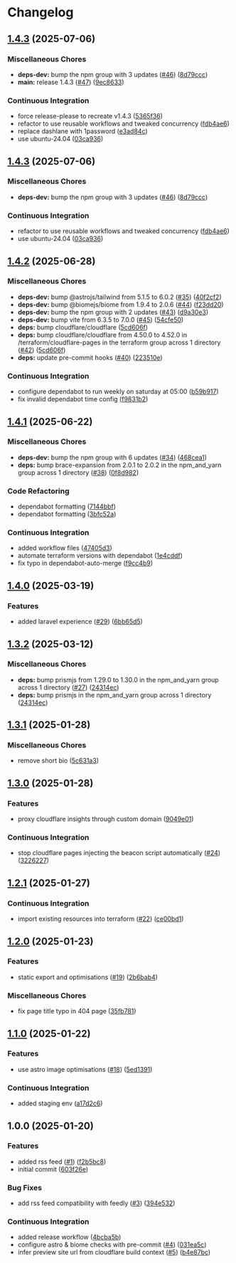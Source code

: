 # Changelog

## [1.4.3](https://github.com/kieranbrown/portfolio/compare/v1.4.2...v1.4.3) (2025-07-06)


### Miscellaneous Chores

* **deps-dev:** bump the npm group with 3 updates ([#46](https://github.com/kieranbrown/portfolio/issues/46)) ([8d79ccc](https://github.com/kieranbrown/portfolio/commit/8d79ccc9b345aa1f9a6af5165812183667c95aa5))
* **main:** release 1.4.3 ([#47](https://github.com/kieranbrown/portfolio/issues/47)) ([9ec8633](https://github.com/kieranbrown/portfolio/commit/9ec86335308794be0bd3991dee948dd615f4b9d3))


### Continuous Integration

* force release-please to recreate v1.4.3 ([5365f36](https://github.com/kieranbrown/portfolio/commit/5365f364f2f77a19480e86b85f4172f453c13be7))
* refactor to use reusable workflows and tweaked concurrency ([fdb4ae6](https://github.com/kieranbrown/portfolio/commit/fdb4ae6bdcceabe4f028a68e3cce45761e9c9d31))
* replace dashlane with 1password ([e3ad84c](https://github.com/kieranbrown/portfolio/commit/e3ad84c07d89331ac803c3670e6b6d523acc665f))
* use ubuntu-24.04 ([03ca936](https://github.com/kieranbrown/portfolio/commit/03ca93613befef1d125e7585193a94268985ff3f))

## [1.4.3](https://github.com/kieranbrown/portfolio/compare/v1.4.2...v1.4.3) (2025-07-06)


### Miscellaneous Chores

* **deps-dev:** bump the npm group with 3 updates ([#46](https://github.com/kieranbrown/portfolio/issues/46)) ([8d79ccc](https://github.com/kieranbrown/portfolio/commit/8d79ccc9b345aa1f9a6af5165812183667c95aa5))


### Continuous Integration

* refactor to use reusable workflows and tweaked concurrency ([fdb4ae6](https://github.com/kieranbrown/portfolio/commit/fdb4ae6bdcceabe4f028a68e3cce45761e9c9d31))
* use ubuntu-24.04 ([03ca936](https://github.com/kieranbrown/portfolio/commit/03ca93613befef1d125e7585193a94268985ff3f))

## [1.4.2](https://github.com/kieranbrown/portfolio/compare/v1.4.1...v1.4.2) (2025-06-28)


### Miscellaneous Chores

* **deps-dev:** bump @astrojs/tailwind from 5.1.5 to 6.0.2 ([#35](https://github.com/kieranbrown/portfolio/issues/35)) ([40f2cf2](https://github.com/kieranbrown/portfolio/commit/40f2cf27853ab0a9cc448b71ec0057c1977209e0))
* **deps-dev:** bump @biomejs/biome from 1.9.4 to 2.0.6 ([#44](https://github.com/kieranbrown/portfolio/issues/44)) ([f23dd20](https://github.com/kieranbrown/portfolio/commit/f23dd208672072997c82da20bcaf82d137354113))
* **deps-dev:** bump the npm group with 2 updates ([#43](https://github.com/kieranbrown/portfolio/issues/43)) ([d9a30e3](https://github.com/kieranbrown/portfolio/commit/d9a30e35741e1a870f9b650eef33f35cab1e6bdd))
* **deps-dev:** bump vite from 6.3.5 to 7.0.0 ([#45](https://github.com/kieranbrown/portfolio/issues/45)) ([54cfe50](https://github.com/kieranbrown/portfolio/commit/54cfe5020e4c8174e9163032c6b692fd04c08ec7))
* **deps:** bump cloudflare/cloudflare ([5cd606f](https://github.com/kieranbrown/portfolio/commit/5cd606f6edfb5377bd8c9e4ce8305b6fa148b9f9))
* **deps:** bump cloudflare/cloudflare from 4.50.0 to 4.52.0 in /terraform/cloudflare-pages in the terraform group across 1 directory ([#42](https://github.com/kieranbrown/portfolio/issues/42)) ([5cd606f](https://github.com/kieranbrown/portfolio/commit/5cd606f6edfb5377bd8c9e4ce8305b6fa148b9f9))
* **deps:** update pre-commit hooks ([#40](https://github.com/kieranbrown/portfolio/issues/40)) ([223510e](https://github.com/kieranbrown/portfolio/commit/223510e115962b7ab3cffe167a710feb5eb76573))


### Continuous Integration

* configure dependabot to run weekly on saturday at 05:00 ([b59b917](https://github.com/kieranbrown/portfolio/commit/b59b9171d8c1d70e00dc98470094059a1a6170f7))
* fix invalid dependabot time config ([f9831b2](https://github.com/kieranbrown/portfolio/commit/f9831b2a35aa0eddfeccb0638da1bc4d086c56a2))

## [1.4.1](https://github.com/kieranbrown/portfolio/compare/v1.4.0...v1.4.1) (2025-06-22)


### Miscellaneous Chores

* **deps-dev:** bump the npm group with 6 updates ([#34](https://github.com/kieranbrown/portfolio/issues/34)) ([468cea1](https://github.com/kieranbrown/portfolio/commit/468cea163272b049c046e00a704426f0e534a42a))
* **deps:** bump brace-expansion from 2.0.1 to 2.0.2 in the npm_and_yarn group across 1 directory ([#38](https://github.com/kieranbrown/portfolio/issues/38)) ([0f8d982](https://github.com/kieranbrown/portfolio/commit/0f8d982ad569763eb85f6cf7a3eb1537850348a1))


### Code Refactoring

* dependabot formatting ([7144bbf](https://github.com/kieranbrown/portfolio/commit/7144bbf623b18d7d8cad29503fbfc0544c10deb6))
* dependabot formatting ([3bfc52a](https://github.com/kieranbrown/portfolio/commit/3bfc52a69834c37bf5ca3bf4eeb32304ecea1874))


### Continuous Integration

* added workflow files ([47405d3](https://github.com/kieranbrown/portfolio/commit/47405d37b9d5c183ce8d3910d0ad8c278cc43c2b))
* automate terraform versions with dependabot ([1e4cddf](https://github.com/kieranbrown/portfolio/commit/1e4cddf059bcd9d4d4ccb4d60a139b815dbedac0))
* fix typo in dependabot-auto-merge ([f9cc4b9](https://github.com/kieranbrown/portfolio/commit/f9cc4b99001c56e7e9018f0e0433f91ac392c71f))

## [1.4.0](https://github.com/kieranbrown/portfolio/compare/v1.3.2...v1.4.0) (2025-03-19)


### Features

* added laravel experience ([#29](https://github.com/kieranbrown/portfolio/issues/29)) ([6bb65d5](https://github.com/kieranbrown/portfolio/commit/6bb65d5e1a06b9556c2867c701face2c4c159a56))

## [1.3.2](https://github.com/kieranbrown/portfolio/compare/v1.3.1...v1.3.2) (2025-03-12)


### Miscellaneous Chores

* **deps:** bump prismjs from 1.29.0 to 1.30.0 in the npm_and_yarn group across 1 directory ([#27](https://github.com/kieranbrown/portfolio/issues/27)) ([24314ec](https://github.com/kieranbrown/portfolio/commit/24314ecbe2c10d901b2dcc68b8347bc51d214e30))
* **deps:** bump prismjs in the npm_and_yarn group across 1 directory ([24314ec](https://github.com/kieranbrown/portfolio/commit/24314ecbe2c10d901b2dcc68b8347bc51d214e30))

## [1.3.1](https://github.com/kieranbrown/portfolio/compare/v1.3.0...v1.3.1) (2025-01-28)


### Miscellaneous Chores

* remove short bio ([5c631a3](https://github.com/kieranbrown/portfolio/commit/5c631a3871e79abeadbc414f4aa96ec7c2c5d780))

## [1.3.0](https://github.com/kieranbrown/portfolio/compare/v1.2.1...v1.3.0) (2025-01-28)


### Features

* proxy cloudflare insights through custom domain ([9049e01](https://github.com/kieranbrown/portfolio/commit/9049e014a44edcd7633bd3760938df2537154519))


### Continuous Integration

* stop cloudflare pages injecting the beacon script automatically ([#24](https://github.com/kieranbrown/portfolio/issues/24)) ([3226227](https://github.com/kieranbrown/portfolio/commit/32262275cb9ae9179b297634a3af734b29666ecf))

## [1.2.1](https://github.com/kieranbrown/portfolio/compare/v1.2.0...v1.2.1) (2025-01-27)


### Continuous Integration

* import existing resources into terraform ([#22](https://github.com/kieranbrown/portfolio/issues/22)) ([ce00bd1](https://github.com/kieranbrown/portfolio/commit/ce00bd1b83b9d37b2fe1b5a2a8ac65c29cea3d10))

## [1.2.0](https://github.com/kieranbrown/portfolio/compare/v1.1.0...v1.2.0) (2025-01-23)


### Features

* static export and optimisations ([#19](https://github.com/kieranbrown/portfolio/issues/19)) ([2b6bab4](https://github.com/kieranbrown/portfolio/commit/2b6bab47e1756328d54c48f4e8f22d6c3468ede5))


### Miscellaneous Chores

* fix page title typo in 404 page ([35fb781](https://github.com/kieranbrown/portfolio/commit/35fb781966b39dd9d5c7c82c80807bc594c93ae4))

## [1.1.0](https://github.com/kieranbrown/portfolio/compare/v1.0.0...v1.1.0) (2025-01-22)


### Features

* use astro image optimisations ([#18](https://github.com/kieranbrown/portfolio/issues/18)) ([5ed1391](https://github.com/kieranbrown/portfolio/commit/5ed13912cee43f169014a5de5ae94e243773f2a6))


### Continuous Integration

* added staging env ([a17d2c6](https://github.com/kieranbrown/portfolio/commit/a17d2c638b72147ec3cd5bb855730dd48fd3ad8f))

## 1.0.0 (2025-01-20)


### Features

* added rss feed ([#1](https://github.com/kieranbrown/portfolio/issues/1)) ([f2b5bc8](https://github.com/kieranbrown/portfolio/commit/f2b5bc8194f527f23f5f63ec6092f2c467169ee9))
* initial commit ([603f26e](https://github.com/kieranbrown/portfolio/commit/603f26ead9a037956d8de11ad1ea026b7a585e14))


### Bug Fixes

* add rss feed compatibility with feedly ([#3](https://github.com/kieranbrown/portfolio/issues/3)) ([394e532](https://github.com/kieranbrown/portfolio/commit/394e532d14a78e5f6e8f560d2220d9a610b3ff08))


### Continuous Integration

* added release workflow ([4bcba5b](https://github.com/kieranbrown/portfolio/commit/4bcba5b525be768eee0f65fcbd917af07e0d3a1e))
* configure astro & biome checks with pre-commit ([#4](https://github.com/kieranbrown/portfolio/issues/4)) ([031ea5c](https://github.com/kieranbrown/portfolio/commit/031ea5c74c7f80af4e8dca866dbdada488cf5f58))
* infer preview site url from cloudflare build context ([#5](https://github.com/kieranbrown/portfolio/issues/5)) ([b4e87bc](https://github.com/kieranbrown/portfolio/commit/b4e87bc08f4dff1db08098c87f8d3140859856a6))
